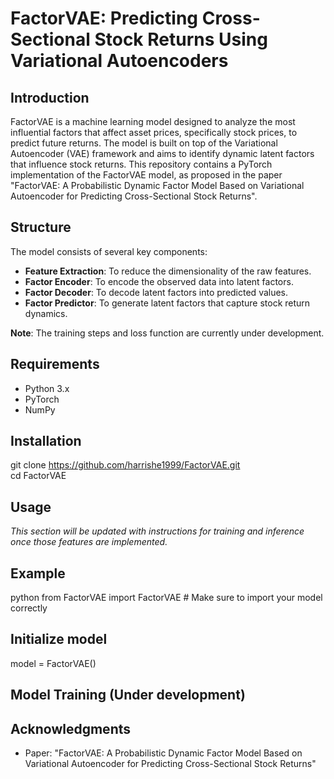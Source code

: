 # FactorVAE: Predicting Cross-Sectional Stock Returns Using Variational Autoencoders

## Introduction
FactorVAE is a machine learning model designed to analyze the most influential factors that affect asset prices, specifically stock prices, to predict future returns. The model is built on top of the Variational Autoencoder (VAE) framework and aims to identify dynamic latent factors that influence stock returns. This repository contains a PyTorch implementation of the FactorVAE model, as proposed in the paper "FactorVAE: A Probabilistic Dynamic Factor Model Based on Variational Autoencoder for Predicting Cross-Sectional Stock Returns".

## Structure
The model consists of several key components:
- **Feature Extraction**: To reduce the dimensionality of the raw features.
- **Factor Encoder**: To encode the observed data into latent factors.
- **Factor Decoder**: To decode latent factors into predicted values.
- **Factor Predictor**: To generate latent factors that capture stock return dynamics.

**Note**: The training steps and loss function are currently under development.

## Requirements
- Python 3.x
- PyTorch
- NumPy

## Installation
git clone https://github.com/harrishe1999/FactorVAE.git \
cd FactorVAE


## Usage
*This section will be updated with instructions for training and inference once those features are implemented.*

## Example
python
from FactorVAE import FactorVAE  # Make sure to import your model correctly

## Initialize model
model = FactorVAE()

## Model Training (Under development)

## Acknowledgments
- Paper: "FactorVAE: A Probabilistic Dynamic Factor Model Based on Variational Autoencoder for Predicting Cross-Sectional Stock Returns"
